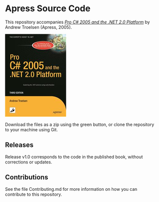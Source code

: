 # Apress Source Code

This repository accompanies [*Pro C# 2005 and the .NET 2.0 Platform*](http://www.apress.com/9781590594193) by Andrew Troelsen (Apress, 2005).

![Cover image](9781590594193.jpg)

Download the files as a zip using the green button, or clone the repository to your machine using Git.

## Releases

Release v1.0 corresponds to the code in the published book, without corrections or updates.

## Contributions

See the file Contributing.md for more information on how you can contribute to this repository.
